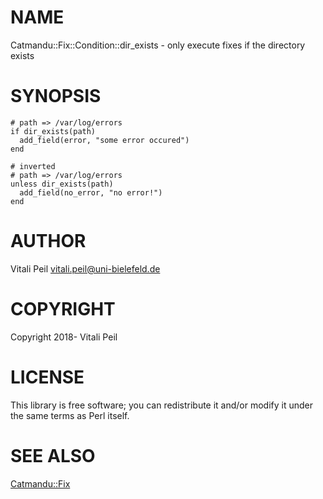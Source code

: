 # NAME

Catmandu::Fix::Condition::dir\_exists - only execute fixes if the directory exists

# SYNOPSIS

    # path => /var/log/errors
    if dir_exists(path)
      add_field(error, "some error occured")
    end

    # inverted
    # path => /var/log/errors
    unless dir_exists(path)
      add_field(no_error, "no error!")
    end

# AUTHOR

Vitali Peil <vitali.peil@uni-bielefeld.de>

# COPYRIGHT

Copyright 2018- Vitali Peil

# LICENSE

This library is free software; you can redistribute it and/or modify
it under the same terms as Perl itself.

# SEE ALSO

[Catmandu::Fix](https://metacpan.org/pod/Catmandu::Fix)

